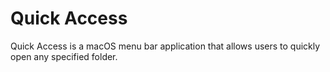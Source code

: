 # Quick Access
Quick Access is a macOS menu bar application that allows users to quickly open any specified folder.

